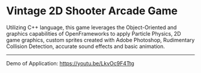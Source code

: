 # Vintage 2D Shooter Arcade Game
Utilizing C++ language, this game leverages the Object-Oriented and graphics capabilities of OpenFrameworks to apply Particle Physics, 2D game graphics, custom sprites created with Adobe Photoshop, Rudimentary Collision Detection, accurate sound effects and basic animation. 

-------------------------------------------------------------------------------------------------------------------------------

Demo of Application: https://youtu.be/LkvOc9F4Ttg
